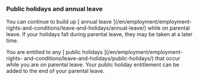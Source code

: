 ###  Public holidays and annual leave

You can continue to build up [ annual leave ](/en/employment/employment-
rights-and-conditions/leave-and-holidays/annual-leave/) while on parental
leave. If your holidays fall during parental leave, they may be taken at a
later time.

You are entitled to any [ public holidays ](/en/employment/employment-rights-
and-conditions/leave-and-holidays/public-holidays/) that occur while you are
on parental leave. Your public holiday entitlement can be added to the end of
your parental leave.

